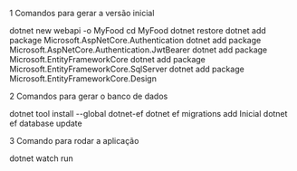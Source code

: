 1 Comandos para gerar a versão inicial

dotnet new webapi -o MyFood
cd MyFood
dotnet restore
dotnet add package Microsoft.AspNetCore.Authentication
dotnet add package Microsoft.AspNetCore.Authentication.JwtBearer
dotnet add package Microsoft.EntityFrameworkCore
dotnet add package Microsoft.EntityFrameworkCore.SqlServer
dotnet add package Microsoft.EntityFrameworkCore.Design

2 Comandos para gerar o banco de dados

dotnet tool install --global dotnet-ef
dotnet ef migrations add Inicial
dotnet ef database update

3 Comando para rodar a aplicação

dotnet watch run

